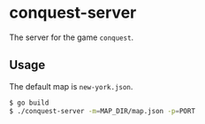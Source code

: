 # conquest-server

The server for the game `conquest`.

## Usage

The default map is `new-york.json`.
```sh
$ go build
$ ./conquest-server -m=MAP_DIR/map.json -p=PORT
```
